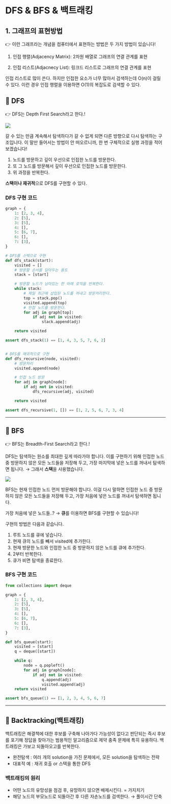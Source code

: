 # DFS & BFS & 백트래킹

## 1. 그래프의 표현방법

👉 이런 그래프라는 개념을 컴퓨터에서 표현하는 방법은 두 가지 방법이 있습니다!

1) 인접 행렬(Adjacency Matrix): 2차원 배열로 그래프의 연결 관계를 표현

2) 인접 리스트(Adjacnecy List): 링크드 리스트로 그래프의 연결 관계를 표현

인접 리스트로 많이 쓴다. 하지만 인접한 요소가 너무 많아서 검색하는데 O(n)이 걸릴 수 있다. 이런 경우 인접 행렬을 이용하면 O(1)의 복잡도로 검색할 수 있다.

## 📌 DFS 

👉 DFS는 Depth First Search라고 한다.!

![](https://media.vlpt.us/images/leobit/post/4e0edd2b-a6e0-4ab6-bdc1-5f4aaab24e47/%EC%8A%A4%ED%81%AC%EB%A6%B0%EC%83%B7,%202020-09-20%2015-41-25.png)

갈 수 있는 만큼 계속해서 탐색하다가 갈 수 없게 되면 다른 방향으로 다시 탐색하는 구조입니다. 이 말만 들어서는 방법이 안 떠오르니까, 한 번 구체적으로 실행 과정을 적어보겠습니다!

1.  노드를 방문하고 깊이 우선으로 인접한 노드를 방문한다.
2.  또 그 노드를 방문해서 깊이 우선으로 인접한 노드를 방문한다.
3.  위 과정을 반복한다.

**스택이나 재귀적**으로 DFS를 구현할 수 있다.
### DFS 구현 코드
```python
graph = {
    1: [2, 3, 4],
    2: [5],
    3: [5],
    4: [],
    5: [6, 7],
    6: [],
    7: [3],
}

# DFS를 스택으로 구현
def dfs_stack(start):
    visited = []
    # 방문할 순서를 담아두는 용도
    stack = [start]

    # 방문할 노드가 남아있는 한 아래 로직을 반복한다.
    while stack:
        # 제일 최근에 삽입된 노드를 꺼내고 방문처리한다.
        top = stack.pop()
        visited.append(top)
        # 인접 노드를 방문한다.
        for adj in graph[top]:
            if adj not in visited:
                stack.append(adj)

    return visited

assert dfs_stack(1) == [1, 4, 3, 5, 7, 6, 2]


# DFS를 재귀적으로 구현
def dfs_recursive(node, visited):
    # 방문처리
    visited.append(node)

    # 인접 노드 방문
    for adj in graph[node]:
        if adj not in visited:
            dfs_recursive(adj, visited)

    return visited

assert dfs_recursive(1, []) == [1, 2, 5, 6, 7, 3, 4]
```
___
## 📌 BFS
👉 BFS는 Breadth-First Search라고 한다.!

DFS는 탐색하는 원소를 최대한 깊게 따라가야 합니다. 이를 구현하기 위해 인접한 노드 중 방문하지 않은 모든 노드들을 저장해 두고, 가장 마지막에 넣은 노드를 꺼내서 탐색하면 됩니다. → 그래서 **스택**을 사용했습니다.

![](https://media.vlpt.us/images/leobit/post/a87d7a66-a080-48fc-8485-048ee8a25f1c/%EC%8A%A4%ED%81%AC%EB%A6%B0%EC%83%B7,%202020-09-20%2015-39-30.png)

BFS는 현재 인접한 노드 먼저 방문해야 합니다. 이걸 다시 말하면 인접한 노드 중 방문하지 않은 모든 노드들을 저장해 두고, 가장 처음에 넣은 노드를 꺼내서 탐색하면 됩니다.

가장 처음에 넣은 노드들..? → **큐**를 이용하면 BFS를 구현할 수 있습니다!

구현의 방법은 다음과 같습니다.

1.  루트 노드를 큐에 넣습니다.
2.  현재 큐의 노드를 빼서 visited에 추가한다.
3.  현재 방문한 노드와 인접한 노드 중 방문하지 않은 노드를 큐에 추가한다.
4.  2부터 반복한다.
5.  큐가 비면 탐색을 종료한다.

### BFS 구현 코드

```python
from collections import deque

graph = {
    1: [2, 3, 4],
    2: [5],
    3: [5],
    4: [],
    5: [6, 7],
    6: [],
    7: [3],
}

def bfs_queue(start):
    visited = [start]
    q = deque([start])

    while q:
        node = q.popleft()
        for adj in graph[node]:
            if adj not in visited:
                q.append(adj)
                visited.append(adj)
    return visited

assert bfs_queue(1) == [1, 2, 3, 4, 5, 6, 7]

```
___

## 📌 Backtracking(백트래킹)
백트래킹은 해결책에 대한 후보를 구축해 나아가다 가능성이 없다고 판단되는 즉시 후보를 포기해 정답을 찾아가는 범용적인 알고리즘으로 제약 충족 문제에 특히 유용하다. 백트래킹은 가보고 되돌아오고를 반복한다. 
- 완전탐색 : 여러 개의 solution을 가진 문제에서, 모든 solution을 탐색하는 전략
- 대표적 예 : 재귀 호출 or 스택을 통한 DFS

### 백트래킹의 원리
- 어떤 노드의 유망성을 점검 후, 유망하지 않으면 배제시킨다. = 가지치기
- 해당 노드의 부모노드로 되돌아간 후 다른 자손노드를 검색한다. → 풀이시간 단축
